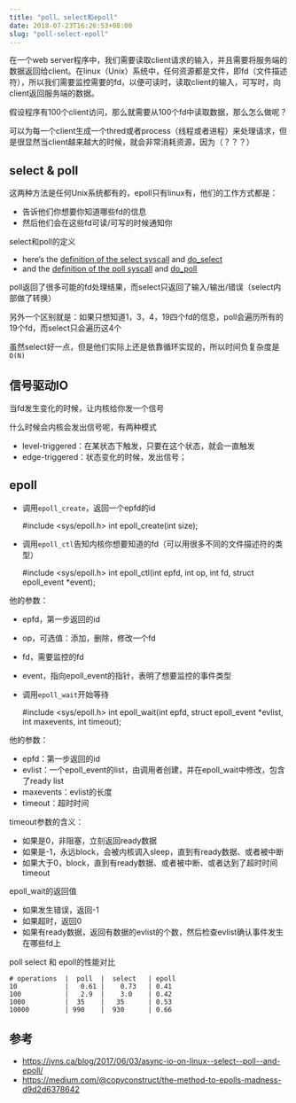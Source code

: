 ```yaml
---
title: "poll、select和epoll"
date: 2018-07-23T16:26:53+08:00
slug: "poll-select-epoll"
---
```


在一个web server程序中，我们需要读取client请求的输入，并且需要将服务端的数据返回给client。在linux（Unix）系统中，任何资源都是文件，即fd（文件描述符），所以我们需要监控需要的fd，以便可读时，读取client的输入，可写时，向client返回服务端的数据。

假设程序有100个client访问，那么就需要从100个fd中读取数据，那么怎么做呢？

可以为每一个client生成一个thred或者process（线程或者进程）来处理请求，但是很显然当client越来越大的时候，就会非常消耗资源，因为（？？？）

## select & poll

这两种方法是任何Unix系统都有的，epoll只有linux有，他们的工作方式都是：

* 告诉他们你想要你知道哪些fd的信息
* 然后他们会在这些fd可读/可写的时候通知你

select和poll的定义

* here’s the [definition of the select syscall](https://github.com/torvalds/linux/blob/v4.10/fs/select.c#L634-L656) and [do_select](https://github.com/torvalds/linux/blob/v4.10/fs/select.c#L404-L542)
* and the [definition of the poll syscall](https://github.com/torvalds/linux/blob/v4.10/fs/select.c#L1005-L1055) and [do_poll](https://github.com/torvalds/linux/blob/v4.10/fs/select.c#L795-L879)

poll返回了很多可能的fd处理结果，而select只返回了输入/输出/错误（select内部做了转换）

另外一个区别就是：如果只想知道1，3，4，19四个fd的信息，poll会遍历所有的19个fd，而select只会遍历这4个

虽然select好一点，但是他们实际上还是依靠循环实现的，所以时间负复杂度是`O(N)`

## 信号驱动IO

当fd发生变化的时候，让内核给你发一个信号

什么时候会内核会发出信号呢，有两种模式
* level-triggered：在某状态下触发，只要在这个状态，就会一直触发
* edge-triggered：状态变化的时候，发出信号；

## epoll

* 调用`epoll_create`，返回一个epfd的id

    #include <sys/epoll.h>
    int epoll_create(int size);

* 调用`epoll_ctl`告知内核你想要知道的fd（可以用很多不同的文件描述符的类型）

    #include <sys/epoll.h>
    int epoll_ctl(int epfd, int op, int fd, struct epoll_event *event);

他的参数：
  * epfd，第一步返回的id
  * op，可选值：添加，删除，修改一个fd
  * fd，需要监控的fd
  * event，指向epoll_event的指针，表明了想要监控的事件类型

* 调用`epoll_wait`开始等待


    #include <sys/epoll.h>
    int epoll_wait(int epfd, struct epoll_event *evlist, int maxevents, int timeout);

他的参数：
  * epfd：第一步返回的id
  * evlist：一个epoll_event的list，由调用者创建，并在epoll_wait中修改，包含了ready list
  * maxevents：evlist的长度
  * timeout：超时时间

timeout参数的含义：
  * 如果是0，非阻塞，立刻返回ready数据
  * 如果是-1，永远block，会被内核调入sleep，直到有ready数据、或者被中断
  * 如果大于0，block，直到有ready数据、或者被中断、或者达到了超时时间timeout

epoll_wait的返回值
  * 如果发生错误，返回-1
  * 如果超时，返回0
  * 如果有ready数据，返回有数据的evlist的个数，然后检查evlist确认事件发生在哪些fd上

poll select 和 epoll的性能对比
```
# operations  |  poll  |  select   | epoll
10            |   0.61 |    0.73   | 0.41
100           |   2.9  |    3.0    | 0.42
1000          |  35    |   35      | 0.53
10000         | 990    |  930      | 0.66
```

## 参考
* https://jvns.ca/blog/2017/06/03/async-io-on-linux--select--poll--and-epoll/
* https://medium.com/@copyconstruct/the-method-to-epolls-madness-d9d2d6378642